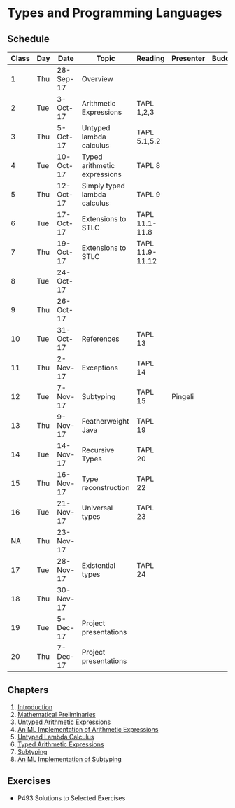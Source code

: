 # Types and Programming Languages

## Schedule

Class | Day | Date | Topic | Reading | Presenter | Buddy |  
-- | -- | -- | -- | -- | -- | -- | --
1 | Thu | 28-Sep-17 | Overview |   |   |   |  
2 | Tue | 3-Oct-17 | Arithmetic Expressions | TAPL 1,2,3 |   |   |  
3 | Thu | 5-Oct-17 | Untyped lambda calculus | TAPL 5.1,5.2 |   |   |  
4 | Tue | 10-Oct-17 | Typed arithmetic expressions | TAPL 8 |  |  |  
5 | Thu | 12-Oct-17 | Simply typed lambda calculus | TAPL 9 |  |  |  
6 | Tue | 17-Oct-17 | Extensions to STLC | TAPL 11.1-11.8 |  |   |  
7 | Thu | 19-Oct-17 | Extensions to STLC | TAPL 11.9-11.12 |  |  |  
8 | Tue | 24-Oct-17 |   |   |   |   | Conference
9 | Thu | 26-Oct-17 |   |   |   |   | Conference
10 | Tue | 31-Oct-17 | References | TAPL 13 |  |   |  
11 | Thu | 2-Nov-17 | Exceptions | TAPL 14 |  |  |  
12 | Tue | 7-Nov-17 | Subtyping | TAPL 15 | Pingeli |   |  
13 | Thu | 9-Nov-17 | Featherweight Java | TAPL 19 |  |   |  
14 | Tue | 14-Nov-17 | Recursive Types | TAPL 20 |  |   |  
15 | Thu | 16-Nov-17 | Type reconstruction | TAPL 22 |   |   |  
16 | Tue | 21-Nov-17 | Universal types | TAPL 23 |   |   |  
NA | Thu | 23-Nov-17 |   |   |   |   |  
17 | Tue | 28-Nov-17 | Existential types | TAPL 24 |   |   |  
18 | Thu | 30-Nov-17 |   |   |   |   |  
19 | Tue | 5-Dec-17 | Project presentations |   |   |   |  
20 | Thu | 7-Dec-17 | Project presentations

## Chapters

1. [Introduction](01-introduction.md)
2. [Mathematical Preliminaries](02-math-preliminaries.md)
3. [Untyped Arithmetic Expressions](03-untyped-arithmetic-expressions.md)
4. [An ML Implementation of Arithmetic Expressions](04-ml-impl-arith-exp.md)
5. [Untyped Lambda Calculus](05-untyped-lambda-calculs.md)
8. [Typed Arithmetic Expressions](08-typed-arithmetic-expressions.md)
15. [Subtyping](15-subtyping.md)
17. [An ML Implementation of Subtyping](17-ml-impl-subtyping.md)

## Exercises

- P493 Solutions to Selected Exercises
